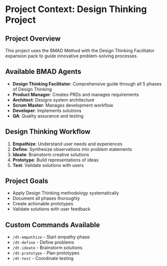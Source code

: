 # Project Context: Design Thinking Project

## Project Overview
This project uses the BMAD Method with the Design Thinking Facilitator expansion pack to guide innovative problem-solving processes.

## Available BMAD Agents
- **Design Thinking Facilitator**: Comprehensive guide through all 5 phases of Design Thinking
- **Product Manager**: Creates PRDs and manages requirements
- **Architect**: Designs system architecture
- **Scrum Master**: Manages development workflow
- **Developer**: Implements solutions
- **QA**: Quality assurance and testing

## Design Thinking Workflow
1. **Empathize**: Understand user needs and experiences
2. **Define**: Synthesize observations into problem statements
3. **Ideate**: Brainstorm creative solutions
4. **Prototype**: Build representations of ideas
5. **Test**: Validate solutions with users

## Project Goals
- Apply Design Thinking methodology systematically
- Document all phases thoroughly
- Create actionable prototypes
- Validate solutions with user feedback

## Custom Commands Available
- `/dt-empathize` - Start empathy phase
- `/dt-define` - Define problems
- `/dt-ideate` - Brainstorm solutions
- `/dt-prototype` - Plan prototypes
- `/dt-test` - Coordinate testing
